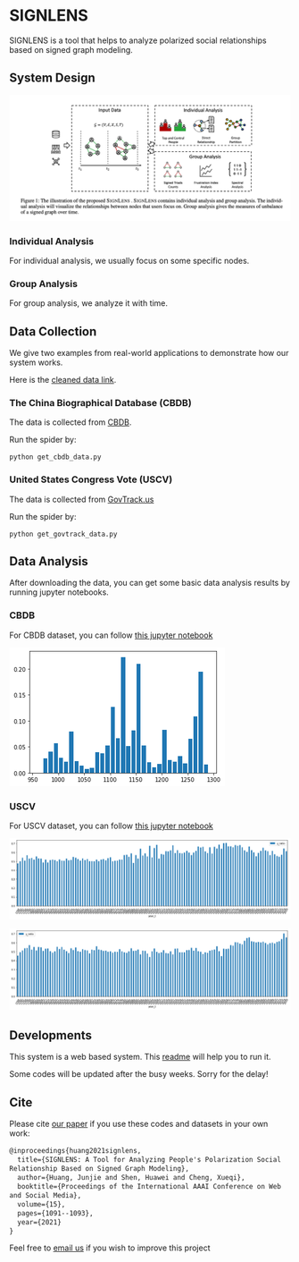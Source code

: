 # SIGNLENS

SIGNLENS is a tool that helps to analyze polarized social relationships based on signed graph modeling.

## System Design

![SIGNLENS](./imgs/framework.png?raw=true "The illustration of the proposed SIGNLENS.")


### Individual Analysis

For individual analysis, we usually focus on some specific nodes. 


### Group Analysis
For group analysis, we analyze it with time.


## Data Collection

We give two examples from real-world applications to demonstrate how our system works. 

Here is the [cleaned data link](./datas/readme.md).

### The China Biographical Database (CBDB)

The data is collected from [CBDB](https://projects.iq.harvard.edu/cbdb).

Run the spider by:
```
python get_cbdb_data.py
```

###  United States Congress Vote (USCV) 

The data is collected from [GovTrack.us](https://www.govtrack.us/)

Run the spider by:
```
python get_govtrack_data.py
```

## Data Analysis

After downloading the data, you can get some basic data analysis results by running jupyter notebooks.

### CBDB
For CBDB dataset, you can follow [this jupyter notebook](./ipynbs/cbdb_analysis.ipynb)

![cbdb_sign](./imgs/cbdb_sign.png?raw=true "CBDB")

### USCV
For USCV dataset, you can follow [this jupyter notebook](./ipynbs/uscv_analysis.ipynb)

![house_sign](./imgs/house_sign.png?raw=true "House")


![senate_sign](./imgs/senate_sign.png?raw=true "Senate")

## Developments
This system is a web based system.
This [readme](./development.md) will help you to run it.


Some codes will be updated after the busy weeks. Sorry for the delay! 


## Cite

Please cite [our paper](https://ojs.aaai.org/index.php/ICWSM/article/view/18136)  if you use these codes and datasets in your own work:

```
@inproceedings{huang2021signlens,
  title={SIGNLENS: A Tool for Analyzing People's Polarization Social Relationship Based on Signed Graph Modeling},
  author={Huang, Junjie and Shen, Huawei and Cheng, Xueqi},
  booktitle={Proceedings of the International AAAI Conference on Web and Social Media},
  volume={15},
  pages={1091--1093},
  year={2021}
}
```

Feel free to [email us](mailto:huangjunjie17s@ict.ac.cn) if you wish to improve this project

